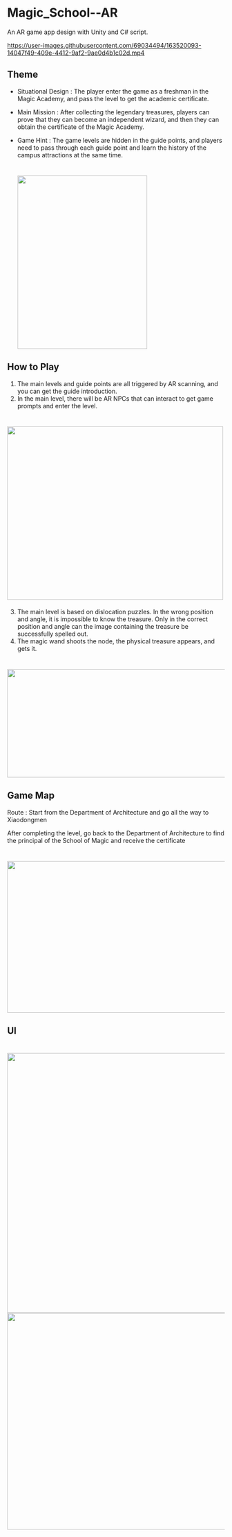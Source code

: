 # Magic_School--AR
 An AR game app design with Unity and C# script.



https://user-images.githubusercontent.com/69034494/163520093-14047f49-409e-4412-9af2-9ae0d4b1c02d.mp4


## Theme
* Situational Design :
   The player enter the game as a freshman in the Magic Academy, and pass the level to get the academic certificate.
   
* Main Mission :
   After collecting the legendary treasures, players can prove that they can become an independent wizard, and then they can obtain the certificate of the Magic Academy.
   
* Game Hint : 
   The game levels are hidden in the guide points, and players need to pass through each guide point and learn the history of the campus attractions at the same time.
   
  <h1>
    <img src="https://user-images.githubusercontent.com/69034494/163413333-71d022a5-fabf-4368-be5c-79e8b6ba2fa8.png" width="300" height="400"/>
  </h1>
  
## How to Play

1. The main levels and guide points are all triggered by AR scanning, and you can get the guide introduction.
2. In the main level, there will be AR NPCs that can interact to get game prompts and enter the level.
 <h1>
     <img src="https://user-images.githubusercontent.com/69034494/163413130-e69069e3-a041-49fd-990d-cffa6cf57009.png" width="500" height="400"/>
 </h1>
 
3. The main level is based on dislocation puzzles. In the wrong position and angle, it is impossible to know the treasure. Only in the correct position and angle can the image containing the treasure be successfully spelled out.
4. The magic wand shoots the node, the physical treasure appears, and gets it.
 <h1>
     <img src="https://user-images.githubusercontent.com/69034494/163519347-0726689a-56ea-4818-bcda-3791adbc7091.png" width="800" height="250"/>
 </h1>

## Game Map

Route : Start from the Department of Architecture and go all the way to Xiaodongmen

After completing the level, go back to the Department of Architecture to find the principal of the School of Magic and receive the certificate
 <h1>
     <img src="https://user-images.githubusercontent.com/69034494/163519590-63783571-42b9-4467-befb-967b961c1cd1.png" width="800" height="350"/>
 </h1>

## UI
 <h1>
     <img src="https://user-images.githubusercontent.com/69034494/163519722-60a3e4e0-0a57-4b33-bf25-a8184737a142.png" width="800" height="600"/>
     <img src="https://user-images.githubusercontent.com/69034494/163519931-c470666d-e40b-497c-87de-4325aa081d50.png" width="800" height="500"/>
 </h1>



